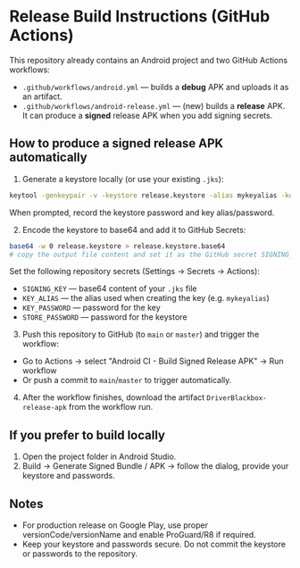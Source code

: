 # Release Build Instructions (GitHub Actions)

This repository already contains an Android project and two GitHub Actions workflows:
- `.github/workflows/android.yml` — builds a **debug** APK and uploads it as an artifact.
- `.github/workflows/android-release.yml` — (new) builds a **release** APK. It can produce a **signed** release APK when you add signing secrets.

## How to produce a signed release APK automatically

1. Generate a keystore locally (or use your existing `.jks`):

```bash
keytool -genkeypair -v -keystore release.keystore -alias mykeyalias -keyalg RSA -keysize 2048 -validity 10000
```

When prompted, record the keystore password and key alias/password.

2. Encode the keystore to base64 and add it to GitHub Secrets:

```bash
base64 -w 0 release.keystore > release.keystore.base64
# copy the output file content and set it as the GitHub secret SIGNING_KEY
```

Set the following repository secrets (Settings -> Secrets -> Actions):
- `SIGNING_KEY` — base64 content of your `.jks` file
- `KEY_ALIAS` — the alias used when creating the key (e.g. `mykeyalias`)
- `KEY_PASSWORD` — password for the key
- `STORE_PASSWORD` — password for the keystore

3. Push this repository to GitHub (to `main` or `master`) and trigger the workflow:
- Go to Actions → select "Android CI - Build Signed Release APK" → Run workflow
- Or push a commit to `main`/`master` to trigger automatically.

4. After the workflow finishes, download the artifact `DriverBlackbox-release-apk` from the workflow run.

## If you prefer to build locally

1. Open the project folder in Android Studio.
2. Build → Generate Signed Bundle / APK → follow the dialog, provide your keystore and passwords.

## Notes
- For production release on Google Play, use proper versionCode/versionName and enable ProGuard/R8 if required.
- Keep your keystore and passwords secure. Do not commit the keystore or passwords to the repository.
